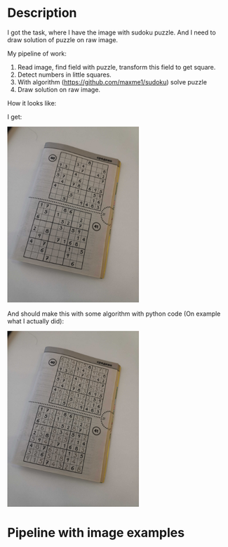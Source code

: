 # Description

I got the task, where I have the image with sudoku puzzle. And I need to draw solution of puzzle on raw image.

My pipeline of work:

1) Read image, find field with puzzle, transform this field to get square.
2) Detect numbers in little squares.
3) With algorithm (https://github.com/maxme1/sudoku) solve puzzle
4) Draw solution on raw image.

How it looks like:

I get:

<img src="https://github.com/DaniilVol121/Sudoku_project/blob/main/train_2.jpg?raw=true" alt="raw image of sudoku" width="300" height="400">

And should make this with some algorithm with python code (On example what I actually did):

<img src="https://github.com/DaniilVol121/Sudoku_project/blob/main/sudoku_solve.jpg?raw=true" alt="Solved sudoku" width="300" height="400">


# Pipeline with image examples
